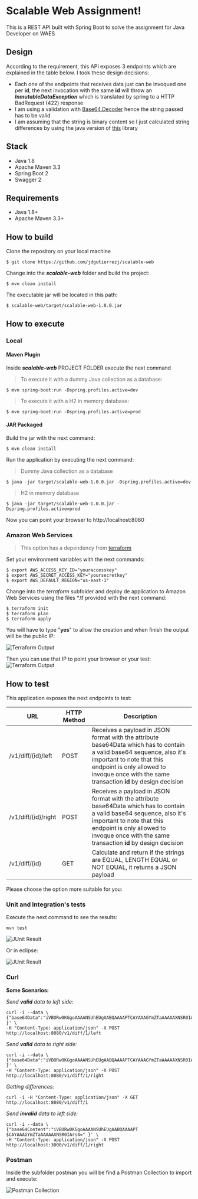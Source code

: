 # Scalable Web Assignment!

This is a REST API built with Spring Boot to solve the assignment for Java Developer on WAES
## Design
According to the requirement, this API exposes 3 endpoints which are explained in the table below. I took these design decisions:

 - Each one of the endpoints that receives data just can be invoqued one per  **id**, the next invocation with the same **id** will throw an ***InmutableDataException*** which is translated by spring to a HTTP BadRequest (422) response
 - I am using a validation with [Base64.Decoder](https://docs.oracle.com/javase/8/docs/api/java/util/Base64.Decoder.html#decode-java.lang.String-) hence the string passed has to be valid
 - I am assuming that the string is binary content so I just calculated string differences by using the java version of [this](https://github.com/google/diff-match-patch) library

## Stack

 - Java 1.8
 - Apache Maven 3.3
 - Spring Boot 2
 - Swagger 2

## Requirements

 - Java 1.8+
 - Apache Maven 3.3+

## How to build
Clone the repository on your local machine

    $ git clone https://github.com/jdgutierrezj/scalable-web

Change into the ***scalable-web*** folder and build the project:

    $ mvn clean install
The executable jar will be located in this path:

    $ scalable-web/target/scalable-web-1.0.0.jar

## How to execute 
### Local
#### Maven Plugin
Inside ***scalable-web*** PROJECT FOLDER execute the next command

> To execute it with a dummy Java collection as a database:

    $ mvn spring-boot:run -Dspring.profiles.active=dev

> To execute it with a H2 in memory database:

    $ mvn spring-boot:run -Dspring.profiles.active=prod
#### JAR Packaged
Build the jar with the next command:

    $ mvn clean install
Run the application by executing the next command:

> Dummy Java collection as a database

    $ java -jar target/scalable-web-1.0.0.jar -Dspring.profiles.active=dev
> H2 in memory database

    $ java -jar target/scalable-web-1.0.0.jar -Dspring.profiles.active=prod
Now you can point your browser to http://localhost:8080
### Amazon Web Services

> This option has a dependency from [terraform](http://terraform.io)

Set your environment variables with the next commands:
    
	$ export AWS_ACCESS_KEY_ID="youraccesskey"
	$ export AWS_SECRET_ACCESS_KEY="yoursecretkey"
	$ export AWS_DEFAULT_REGION="us-east-1"
	
Change into the *terraform* subfolder and deploy de application to Amazon Web Services using the files *.tf provided with the next command:

    $ terraform init
    $ terraform plan
    $ terraform apply

You will have to type "**yes**" to allow the creation and when finish the output will be the public IP:

![Terraform Output](https://github.com/jdgutierrezj/scalable-web/blob/master/postman/TerraformOutput.png)

Then you can use that IP to point your browser or your test:
![Terraform Output](https://github.com/jdgutierrezj/scalable-web/blob/master/postman/AWSSwagger.png)

## How to test
This application exposes the next endpoints to test:

|URL  |HTTP Method  |Description  |
|--|--|--|
|/v1/diff/{id}/left  |POST  |Receives a payload in JSON format with the attribute base64Data which has to contain a valid base64 sequence, also it's important to note that this endpoint is only allowed to invoque once with the same transaction **id** by design decision |
|/v1/diff/{id}/right  |POST  |Receives a payload in JSON format with the attribute base64Data which has to contain a valid base64 sequence, also it's important to note that this endpoint is only allowed to invoque once with the same transaction **id** by design decision  |
|/v1/diff/{id} |GET  |Calculate and return if the strings are EQUAL, LENGTH EQUAL or NOT EQUAL, it returns a JSON payload  |


Please choose the option more suitable for you:
### Unit and Integration's tests
Execute the next command to see the results:

    mvn test

![JUnit Result](https://github.com/jdgutierrezj/scalable-web/blob/master/postman/MVNJunitResults.png)

Or in eclipse:

![JUnit Result](https://github.com/jdgutierrezj/scalable-web/blob/master/postman/JUnitResults.png)
### Curl
**Some Scenarios:**

*Send **valid** data to left side:*

```
curl -i --data \
{"base64Data":"iVBORw0KGgoAAAANSUhEUgAABQAAAAPTCAYAAAGYmZTaAAAAAXNSR0IArs4=" }' \
-H "Content-Type: application/json" -X POST http://localhost:8080/v1/diff/1/left
```
*Send **valid** data to right side:*

```
curl -i --data \
{"base64Data":"iVBORw0KGgoAAAANSUhEUgAABQAAAAPTCAYAAAGYmZTaAAAAAXNSR0IArs4=" }' \
-H "Content-Type: application/json" -X POST http://localhost:8080/v1/diff/1/right
```
*Getting differences:*
```
curl -i -H "Content-Type: application/json" -X GET http://localhost:8080/v1/diff/1
```
*Send **invalid** data to left side:*

```
curl -i --data \
{"base64Content":"iVBORw0KGgoAAAANSUhEUgAABQAAAAPT $CAYAAAGYmZTaAAAAAXNSR0IArs4=" }' \
-H "Content-Type: application/json" -X POST http://localhost:3000/v1/diff/1/right
```

### Postman
Inside the subfolder postman you will be find a Postman Collection to import and execute:

![Postman Collection](https://github.com/jdgutierrezj/scalable-web/blob/master/postman/Collection-Postman.png)
